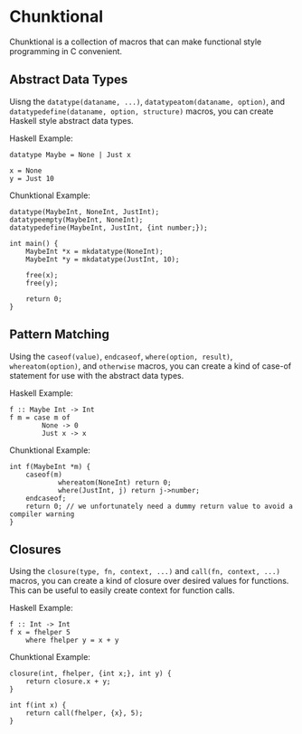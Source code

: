 # Chunktional

Chunktional is a collection of macros that can make functional style programming in C convenient.

## Abstract Data Types

Uisng the `datatype(dataname, ...)`, `datatypeatom(dataname, option)`, and `datatypedefine(dataname, option, structure)` macros, you can create Haskell style abstract data types.

Haskell Example:

	datatype Maybe = None | Just x

	x = None
	y = Just 10

Chunktional Example:

	datatype(MaybeInt, NoneInt, JustInt);
	datatypeempty(MaybeInt, NoneInt);
	datatypedefine(MaybeInt, JustInt, {int number;});

	int main() {
		MaybeInt *x = mkdatatype(NoneInt);
	    MaybeInt *y = mkdatatype(JustInt, 10);

		free(x);
		free(y);

		return 0;
	}

## Pattern Matching

Using the `caseof(value)`, `endcaseof`, `where(option, result)`, `whereatom(option)`, and `otherwise` macros, you can create a kind of case-of statement for use with the abstract data types.

Haskell Example:

	f :: Maybe Int -> Int
	f m = case m of
			None -> 0
			Just x -> x

Chunktional Example:

	int f(MaybeInt *m) {
		caseof(m)
	        	whereatom(NoneInt) return 0;
	        	where(JustInt, j) return j->number;
		endcaseof;
		return 0; // we unfortunately need a dummy return value to avoid a compiler warning
	}

## Closures

Using the `closure(type, fn, context, ...)` and `call(fn, context, ...)` macros, you can create a kind of closure over desired values for functions. This can be useful to easily create context for function calls.

Haskell Example:

	f :: Int -> Int
	f x = fhelper 5
		where fhelper y = x + y

Chunktional Example:

	closure(int, fhelper, {int x;}, int y) {
		return closure.x + y;
	}

	int f(int x) {
		return call(fhelper, {x}, 5);
	}
